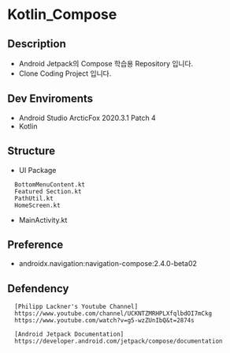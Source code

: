 # Kotlin_Compose
 
 ## Description
  - Android Jetpack의 Compose 학습용 Repository 입니다.
  - Clone Coding Project 입니다.
    
 ## Dev Enviroments 
   - Android Studio ArcticFox 2020.3.1 Patch 4
   - Kotlin
  
 ## Structure 
   - UI Package
   ```
     BottomMenuContent.kt 
     Featured Section.kt
     PathUtil.kt
     HomeScreen.kt
   ```
   - MainActivity.kt
   
 ## Preference 
  - androidx.navigation:navigation-compose:2.4.0-beta02
  
 ## Defendency 
  ```
    [Philipp Lackner's Youtube Channel]
    https://www.youtube.com/channel/UCKNTZMRHPLXfqlbdOI7mCkg
    https://www.youtube.com/watch?v=g5-wzZUnIbQ&t=2874s
    
    [Android Jetpack Documentation]
    https://developer.android.com/jetpack/compose/documentation
  ```
   
